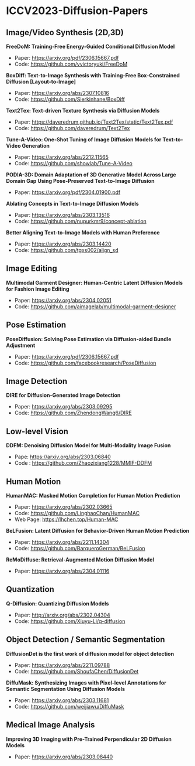 # ICCV2023-Diffusion-Papers

## Image/Video Synthesis (2D,3D)
**FreeDoM: Training-Free Energy-Guided Conditional Diffusion Model**
- Paper: https://arxiv.org/pdf/2306.15667.pdf
- Code: https://github.com/vvictoryuki/FreeDoM

**BoxDiff: Text-to-Image Synthesis with Training-Free Box-Constrained Diffusion [Layout-to-Image]**
- Paper: https://arxiv.org/abs/2307.10816 
- Code: https://github.com/Sierkinhane/BoxDiff

**Text2Tex: Text-driven Texture Synthesis via Diffusion Models**
- Paper: https://daveredrum.github.io/Text2Tex/static/Text2Tex.pdf
- Code: https://github.com/daveredrum/Text2Tex

**Tune-A-Video: One-Shot Tuning of Image Diffusion Models for Text-to-Video Generation**
- Paper: https://arxiv.org/abs/2212.11565
- Code: https://github.com/showlab/Tune-A-Video

**PODIA-3D: Domain Adaptation of 3D Generative Model Across Large Domain Gap Using Pose-Preserved Text-to-Image Diffusion**
- Paper: https://arxiv.org/pdf/2304.01900.pdf

**Ablating Concepts in Text-to-Image Diffusion Models**
- Paper: https://arxiv.org/abs/2303.13516
- Code: https://github.com/nupurkmr9/concept-ablation

**Better Aligning Text-to-Image Models with Human Preference**
- Paper: https://arxiv.org/abs/2303.14420
- Code: https://github.com/tgxs002/align_sd

## Image Editing
**Multimodal Garment Designer: Human-Centric Latent Diffusion Models for Fashion Image Editing**
- Paper: https://arxiv.org/abs/2304.02051
- Code: https://github.com/aimagelab/multimodal-garment-designer

## Pose Estimation
**PoseDiffusion: Solving Pose Estimation via Diffusion-aided Bundle Adjustment** 

- Paper: https://arxiv.org/pdf/2306.15667.pdf
- Code: https://github.com/facebookresearch/PoseDiffusion

## Image Detection
**DIRE for Diffusion-Generated Image Detection**
- Paper: https://arxiv.org/abs/2303.09295
- Code: https://github.com/ZhendongWang6/DIRE

## Low-level Vision
**DDFM: Denoising Diffusion Model for Multi-Modality Image Fusion**
- Pape: https://arxiv.org/abs/2303.06840
- Code : https://github.com/Zhaozixiang1228/MMIF-DDFM

## Human Motion
**HumanMAC: Masked Motion Completion for Human Motion Prediction**
- Paper: https://arxiv.org/abs/2302.03665
- Code: https://github.com/LinghaoChan/HumanMAC
- Web Page: https://lhchen.top/Human-MAC
  
**BeLFusion: Latent Diffusion for Behavior-Driven Human Motion Prediction**
- Paper: https://arxiv.org/abs/2211.14304
- Code: https://github.com/BarqueroGerman/BeLFusion

**ReMoDiffuse: Retrieval-Augmented Motion Diffusion Model**
- Paper: https://arxiv.org/abs/2304.01116

## Quantization
**Q-Diffusion: Quantizing Diffusion Models**
- Paper: http://arxiv.org/abs/2302.04304
- Code: https://github.com/Xiuyu-Li/q-diffusion

## Object Detection / Semantic Segmentation
**DiffusionDet is the first work of diffusion model for object detection**
- Paper: https://arxiv.org/abs/2211.09788
- Code: https://github.com/ShoufaChen/DiffusionDet

**DiffuMask: Synthesizing Images with Pixel-level Annotations for Semantic Segmentation Using Diffusion Models**
- Paper: https://arxiv.org/abs/2303.11681
- Code: https://github.com/weijiawu/DiffuMask

## Medical Image Analysis
**Improving 3D Imaging with Pre-Trained Perpendicular 2D Diffusion Models**
- Paper: https://arxiv.org/abs/2303.08440

